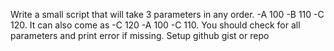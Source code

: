 Write a small script that will take 3 parameters in any order. -A 100 -B 110 -C 120. It can also come as -C 120 -A 100 -C 110. You should check for all parameters and print error if missing. Setup github gist or repo
